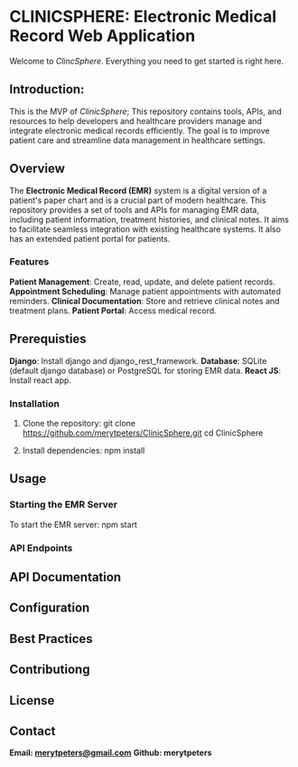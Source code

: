 # CLINICSPHERE: Electronic Medical Record Web Application
Welcome to *ClincSphere*. Everything you need to get started is right here.

## Introduction:
This is the MVP of *ClinicSphere*; This repository contains tools, APIs, and resources to help developers and healthcare providers manage and integrate electronic medical records efficiently. The goal is to improve patient care and streamline data management in healthcare settings.

## Overview
The **Electronic Medical Record (EMR)** system is a digital version of a patient's paper chart and is a crucial part of modern healthcare. This repository provides a set of tools and APIs for managing EMR data, including patient information, treatment histories, and clinical notes. It aims to facilitate seamless integration with existing healthcare systems. It also has an extended patient portal for patients.

### Features
**Patient Management**: Create, read, update, and delete patient records.
**Appointment Scheduling**: Manage patient appointments with automated reminders.
**Clinical Documentation**: Store and retrieve clinical notes and treatment plans.
**Patient Portal**: Access medical record.

## Prerequisties
**Django**: Install django and django_rest_framework.
**Database**: SQLite (default django database) or PostgreSQL for storing EMR data.
**React JS**: Install react app.

### Installation
1. Clone the repository:
    git clone https://github.com/merytpeters/ClinicSphere.git
    cd ClinicSphere

2. Install dependencies:
    npm install

## Usage
### Starting the EMR Server
To start the EMR server:
    npm start

### API Endpoints

## API Documentation

## Configuration

## Best Practices

## Contributiong

## License

## Contact
**Email: merytpeters@gmail.com**
**Github: merytpeters**
